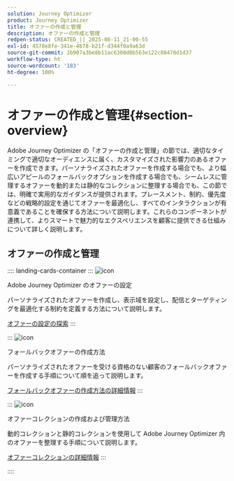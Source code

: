 ```yaml
---
solution: Journey Optimizer
product: Journey Optimizer
title: オファーの作成と管理
description: オファーの作成と管理
redpen-status: CREATED_||_2025-08-11_21-00-55
exl-id: 4578e8fe-341e-4678-b21f-d344f0a9a63d
source-git-commit: 2b907a3be8b11ac6308d0b563e122c88478d1d37
workflow-type: ht
source-wordcount: '183'
ht-degree: 100%

---
```


# オファーの作成と管理{#section-overview}

Adobe Journey Optimizer の「オファーの作成と管理」の節では、適切なタイミングで適切なオーディエンスに届く、カスタマイズされた影響力のあるオファーを作成できます。パーソナライズされたオファーを作成する場合でも、より幅広いアピールのフォールバックオプションを作成する場合でも、シームレスに管理するオファーを動的または静的なコレクションに整理する場合でも、この節では、明確で実用的なガイダンスが提供されます。プレースメント、制約、優先度などの戦略的設定を通じてオファーを最適化し、すべてのインタラクションが有意義であることを確保する方法について説明します。これらのコンポーネントが連携して、よりスマートで魅力的なエクスペリエンスを顧客に提供できる仕組みについて詳しく説明します。

## オファーの作成と管理

:::: landing-cards-container
:::
![icon](https://cdn.experienceleague.adobe.com/icons/gear.svg?lang=ja)

Adobe Journey Optimizer のオファーの設定

パーソナライズされたオファーを作成し、表示域を設定し、配信とターゲティングを最適化する制約を定義する方法について説明します。

[オファーの設定の探索](configure-offers-landing-page.md)
:::

:::
![icon](https://cdn.experienceleague.adobe.com/icons/circle-play.svg?lang=ja)

フォールバックオファーの作成方法

パーソナライズされたオファーを受ける資格のない顧客のフォールバックオファーを作成する手順について順を追って説明します。

[フォールバックオファーの作成方法の詳細情報](../using/offers/offer-library/creating-fallback-offers.md)
:::

:::
![icon](https://cdn.experienceleague.adobe.com/icons/list-check.svg)

オファーコレクションの作成および管理方法

動的コレクションと静的コレクションを使用して Adobe Journey Optimizer 内のオファーを整理する手順について説明します。

[オファーコレクションの詳細情報](../using/offers/offer-library/creating-collections.md)
:::

::::
